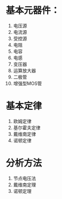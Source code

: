 # 基本元器件：
1.  电压源
2.  电流源
3.  受控源
4.  电阻
5.  电容
6.  电感
7.  变压器
8.  运算放大器
9.  二极管
10. 增强型MOS管

# 基本定律
1.  欧姆定律
2.  基尔霍夫定律
3.  戴维南定律
4.  诺顿定律

# 分析方法
1.  节点电压法
2.  戴维南定理
3.  诺顿定理